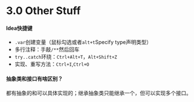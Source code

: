 # 3.0 Other Stuff

#### Idea快捷键

* `.var`创建变量（鼠标勾选或者`alt+t`Specify type声明类型）
* 多行注释：手敲`/**`然后回车
* `try..catch`环绕：`Ctrl+Alt+T`，`Alt+Shift+Z`
* 实现、重写方法：`Ctrl+I`,`Ctrl+O`

#### 抽象类和接口有啥区别？

都有抽象的和可以具体实现的；继承抽象类只能继承一个，但可以实现多个接口。

